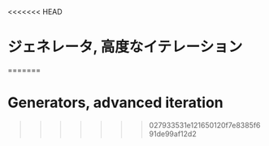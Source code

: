 
<<<<<<< HEAD
# ジェネレータ, 高度なイテレーション
=======
# Generators, advanced iteration
>>>>>>> 027933531e121650120f7e8385f691de99af12d2
